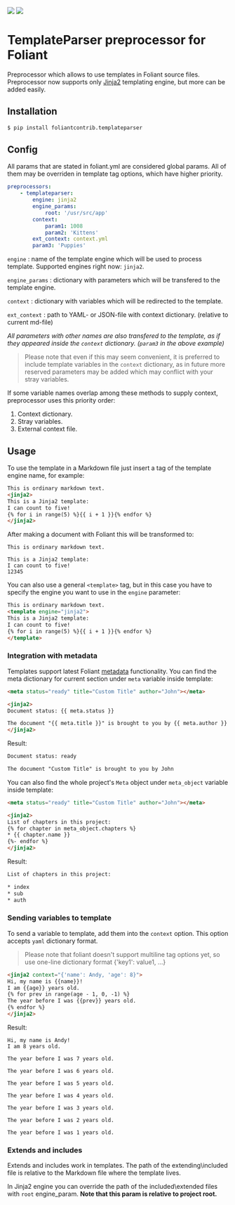 [![](https://img.shields.io/pypi/v/foliantcontrib.templateparser.svg)](https://pypi.org/project/foliantcontrib.templateparser/)  [![](https://img.shields.io/github/v/tag/foliant-docs/foliantcontrib.templateparser.svg?label=GitHub)](https://github.com/foliant-docs/foliantcontrib.templateparser)

# TemplateParser preprocessor for Foliant

Preprocessor which allows to use templates in Foliant source files. Preprocessor now supports only [Jinja2](http://jinja.pocoo.org/) templating engine, but more can be added easily.

## Installation

```bash
$ pip install foliantcontrib.templateparser
```

## Config

All params that are stated in foliant.yml are considered global params. All of them may be overriden in template tag options, which have higher priority.

```yaml
preprocessors:
    - templateparser:
        engine: jinja2
        engine_params:
            root: '/usr/src/app'
        context:
            param1: 1008
            param2: 'Kittens'
        ext_context: context.yml
        param3: 'Puppies'
```

`engine`
:   name of the template engine which will be used to process template. Supported engines right now: `jinja2`.

`engine_params`
:   dictionary with parameters which will be transfered to the template engine.

`context`
:   dictionary with variables which will be redirected to the template.

`ext_context`
:   path to YAML- or JSON-file with context dictionary. (relative to current md-file)

_All parameters with other names are also transfered to the template, as if they appeared inside the `context` dictionary. (`param3` in the above example)_

> Please note that even if this may seem convenient, it is preferred to include template variables in the `context` dictionary, as in future more reserved parameters may be added which may conflict with your stray variables.

If some variable names overlap among these methods to supply context, preprocessor uses this priority order:

1. Context dictionary.
2. Stray variables.
3. External context file.

## Usage

To use the template in a Markdown file just insert a tag of the template engine name, for example:

```html
This is ordinary markdown text.
<jinja2>
This is a Jinja2 template:
I can count to five!
{% for i in range(5) %}{{ i + 1 }}{% endfor %}
</jinja2>
```

After making a document with Foliant this will be transformed to:

```
This is ordinary markdown text.

This is a Jinja2 template:
I can count to five!
12345
```

You can also use a general `<template>` tag, but in this case you have to specify the engine you want to use in the `engine` parameter:

```html
This is ordinary markdown text.
<template engine="jinja2">
This is a Jinja2 template:
I can count to five!
{% for i in range(5) %}{{ i + 1 }}{% endfor %}
</template>
```

### Integration with metadata

Templates support latest Foliant [metadata](https://foliant-docs.github.io/docs/cli/meta/) functionality. You can find the meta dictionary for current section under `meta` variable inside template:

```html
<meta status="ready" title="Custom Title" author="John"></meta>

<jinja2>
Document status: {{ meta.status }}

The document "{{ meta.title }}" is brought to you by {{ meta.author }}
</jinja2>
```

Result:

```html
Document status: ready

The document "Custom Title" is brought to you by John
```

You can also find the whole project's `Meta` object under `meta_object` variable inside template:

```html
<meta status="ready" title="Custom Title" author="John"></meta>

<jinja2>
List of chapters in this project:
{% for chapter in meta_object.chapters %}
* {{ chapter.name }}
{%- endfor %}
</jinja2>
```

Result:

```html
List of chapters in this project:

* index
* sub
* auth
```

### Sending variables to template

To send a variable to template, add them into the `context` option. This option accepts `yaml` dictionary format.

> Please note that foliant doesn't support multiline tag options yet, so use one-line dictionary format {'key1': value1, ...}

```html
<jinja2 context="{'name': Andy, 'age': 8}">
Hi, my name is {{name}}!
I am {{age}} years old.
{% for prev in range(age - 1, 0, -1) %}
The year before I was {{prev}} years old.
{% endfor %}
</jinja2>
```

Result:

```
Hi, my name is Andy!
I am 8 years old.

The year before I was 7 years old.

The year before I was 6 years old.

The year before I was 5 years old.

The year before I was 4 years old.

The year before I was 3 years old.

The year before I was 2 years old.

The year before I was 1 years old.
```

### Extends and includes

Extends and includes work in templates. The path of the extending\\included file is relative to the Markdown file where the template lives.

In Jinja2 engine you can override the path of the included\\extended files with `root` engine_param. **Note that this param is relative to project root.**
